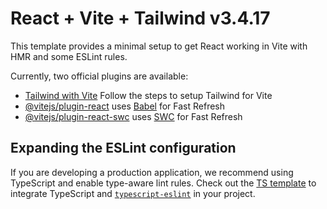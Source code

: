 # React + Vite + Tailwind v3.4.17

This template provides a minimal setup to get React working in Vite with HMR and some ESLint rules.

Currently, two official plugins are available:

- [Tailwind with Vite](https://v3.tailwindcss.com/docs/guides/vite) Follow the steps to setup Tailwind for Vite
- [@vitejs/plugin-react](https://github.com/vitejs/vite-plugin-react/blob/main/packages/plugin-react/README.md) uses [Babel](https://babeljs.io/) for Fast Refresh
- [@vitejs/plugin-react-swc](https://github.com/vitejs/vite-plugin-react-swc) uses [SWC](https://swc.rs/) for Fast Refresh

## Expanding the ESLint configuration

If you are developing a production application, we recommend using TypeScript and enable type-aware lint rules. Check out the [TS template](https://github.com/vitejs/vite/tree/main/packages/create-vite/template-react-ts) to integrate TypeScript and [`typescript-eslint`](https://typescript-eslint.io) in your project.
